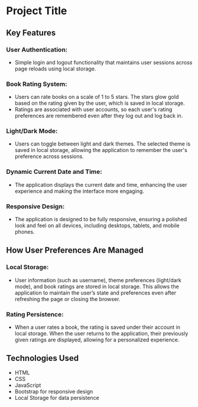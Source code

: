 # Project Title

## Key Features

### User Authentication:
- Simple login and logout functionality that maintains user sessions across page reloads using local storage.

### Book Rating System:
- Users can rate books on a scale of 1 to 5 stars. The stars glow gold based on the rating given by the user, which is saved in local storage.
- Ratings are associated with user accounts, so each user's rating preferences are remembered even after they log out and log back in.

### Light/Dark Mode:
- Users can toggle between light and dark themes. The selected theme is saved in local storage, allowing the application to remember the user's preference across sessions.

### Dynamic Current Date and Time:
- The application displays the current date and time, enhancing the user experience and making the interface more engaging.

### Responsive Design:
- The application is designed to be fully responsive, ensuring a polished look and feel on all devices, including desktops, tablets, and mobile phones.

## How User Preferences Are Managed

### Local Storage:
- User information (such as username), theme preferences (light/dark mode), and book ratings are stored in local storage. This allows the application to maintain the user’s state and preferences even after refreshing the page or closing the browser.

### Rating Persistence:
- When a user rates a book, the rating is saved under their account in local storage. When the user returns to the application, their previously given ratings are displayed, allowing for a personalized experience.

## Technologies Used
- HTML
- CSS
- JavaScript
- Bootstrap for responsive design
- Local Storage for data persistence
